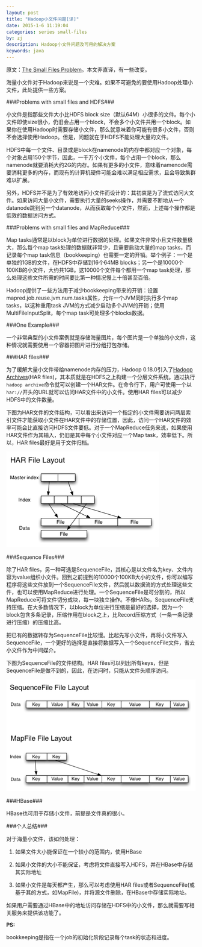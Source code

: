 ```yaml
---
layout: post
title: "Hadoop小文件问题[译]"
date: 2015-1-6 11:19:04
categories: series small-files
by: zj
description: Hadoop小文件问题及可用的解决方案
keywords: java
---
```

原文：[The Small Files Problem][link1]。本文非直译，有一些改变。

海量小文件对于Hadoop来说是一个灾难。如果不可避免的要使用Hadoop处理小文件，此处提供一些方案。

###Problems with small files and HDFS###

小文件是指那些文件大小比HDFS block size（默认64M）小很多的文件。每个小文件即使size很小，仍旧会占用一个block，不会多个小文件共用一个block。如果你在使用Hadoop时需要存储小文件，那么就意味着你可能有很多小文件，否则不会选择使用Hadoop。但是，问题就在于HDFS不能处理大量的文件。

HDFS中每一个文件、目录或是block在namenode的内存中都对应一个对象，每个对象占用150个字节，因此，一千万个小文件，每个占用一个block，那么namenode就要消耗大约2G的内存。如果有更多的小文件，意味着namenode需要消耗更多的内存，而现有的计算机硬件可能会难以满足相应需求，且会导致集群难以扩展。

另外，HDFS并不是为了有效地访问小文件而设计的：其初衷是为了流式访问大文件。如果访问大量小文件，需要执行大量的seeks操作，并需要不断地从一个datanode跳到另一个datanode，从而获取每个小文件，然而，上述每个操作都是低效的数据访问方式。

###Problems with small files and MapReduce###

Map tasks通常是以block为单位进行数据的处理。如果文件非常小且文件数量极大，那么每个map task处理的数据就非常少，且需要启动大量的map tasks，而记录每个map task信息（bookkeeping）也需要一定的开销。举个例子：一个是单独的1GB的文件，在HDFS中存储到16个64MB blocks；另一个是10000个100KB的小文件，大约共1GB。这10000个文件每个都用一个map task处理，那么处理这些文件所需的时间要比第一种情况慢上十倍甚至百倍。

Hadoop提供了一些方法用于减少bookkeeping带来的开销：设置mapred.job.reuse.jvm.num.tasks属性，允许一个JVM同时执行多个map tasks，以这种重用task JVM的方式减少启动多个JVM的开销；使用MultiFileInputSplit，每个map task可处理多个blocks数据。

###One Example###

一个非常典型的小文件案例就是存储海量图片，每个图片是一个单独的小文件，这种情况就需要使用一个容器把图片进行分组打包存储。

###HAR files###

为了缓解大量小文件带给namenode内存的压力，Hadoop 0.18.0引入了[Hadoop Archives][link2](HAR files)，其本质就是在HDFS之上构建一个分层文件系统。通过执行`hadoop archive`命令就可以创建一个HAR文件。在命令行下，用户可使用一个以`har://`开头的URL就可以访问HAR文件中的小文件。使用HAR files可以减少HDFS中的文件数量。

下图为HAR文件的文件结构，可以看出来访问一个指定的小文件需要访问两层索引文件才能获取小文件在HAR文件中的存储位置，因此，访问一个HAR文件的效率可能会比直接访问HDFS文件要低。对于一个MapReduce任务来说，如果使用HAR文件作为其输入，仍旧是其中每个小文件对应一个Map task，效率低下。所以，HAR files最好是用于文件归档。

![HAR File Layout][image1]

###Sequence Files###

除了HAR files，另一种可选是SequenceFile，其核心是以文件名为key、文件内容为value组织小文件。回到之前提到的10000个100KB大小的文件，你可以编写程序将这些文件放到一个SequenceFile文件，然后就以数据流的方式处理这些文件，也可以使用MapReduce进行处理。一个SequenceFile是可分割的，所以MapReduce可将文件切分成块，每一块独立操作。不像HARs，SequenceFile支持压缩。在大多数情况下，以block为单位进行压缩是最好的选择，因为一个block包含多条记录，压缩作用在block之上，比Record压缩方式（一条一条记录进行压缩）的压缩比高。

把已有的数据转存为SequenceFile比较慢。比起先写小文件，再将小文件写入SequenceFile，一个更好的选择是直接将数据写入一个SequenceFile文件，省去小文件作为中间媒介。

下图为SequenceFile的文件结构。HAR files可以列出所有keys，但是SequenceFile是做不到的，因此，在访问时，只能从文件头顺序访问。

![SequenceFile File Layout][image2]

###HBase###

HBase也可用于存储小文件，前提是文件真的很小。

###个人总结###

对于海量小文件，该如何处理：

1. 如果文件大小能保证在一个较小的范围内，使用HBase

2. 如果小文件的大小不能保证，考虑将文件直接写入HDFS，并在HBase中存储其实际地址

3. 如果小文件是每天都产生，那么可以考虑使用HAR files或者SequenceFile(或基于其的方式，如MapFile)，并将源文件删除，在HBase中存储实际地址。

如果用户需要通过HBase中的地址访问存储在HDFS中的小文件，那么就需要写相关服务来提供该功能了。

**PS:**

bookkeeping是指在一个job的初始化阶段记录每个task的状态和进度。

[link1]:http://blog.cloudera.com/blog/2009/02/the-small-files-problem/ "The Small Files Problem"
[link2]:http://hadoop.apache.org/docs/r1.0.4/cn/hadoop_archives.html "Hadoop Archives"
[image1]:images/har.png "HAR File Layout"
[image2]:images/sequencefile.png "SequenceFile File Layout"